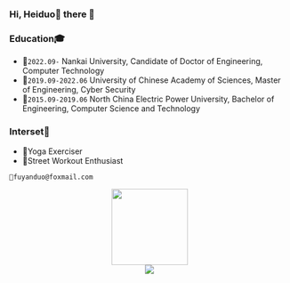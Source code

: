 ### Hi, Heiduo🌝 there 👋

<!--
**freedomFu/freedomFu** is a ✨ _special_ ✨ repository because its `README.md` (this file) appears on your GitHub profile.

Here are some ideas to get you started:

- 🔭 I’m currently working on ...
- 🌱 I’m currently learning ...
- 👯 I’m looking to collaborate on ...
- 🤔 I’m looking for help with ...
- 💬 Ask me about ...
- 📫 How to reach me: ...
- 😄 Pronouns: ...
- ⚡ Fun fact: ...
[![我的 GitHub 数据](https://github-readme-stats.vercel.app/api?username=freedomFu)]()
-->



### Education🎓

- 🧗`2022.09-` Nankai University, Candidate of Doctor of Engineering, Computer Technology
- 🏃`2019.09-2022.06` University of Chinese Academy of Sciences, Master of Engineering, Cyber Security
- 🚶`2015.09-2019.06` North China Electric Power University, Bachelor of Engineering, Computer Science and Technology

### Interset🐸
- 🧘Yoga Exerciser
- 🤸Street Workout Enthusiast

`📮fuyanduo@foxmail.com`

<div align="center"> <img height="137px" src="https://github-readme-stats.vercel.app/api?username=freedomFu&hide_title=true&hide_border=true&show_icons=trueline_height=21&text_color=000&icon_color=000&bg_color=0,ea6161,ffc64d,fffc4d,52fa5a&theme=graywhite" /> </div>

<div align="center"> <img src="https://github-readme-stats.vercel.app/api/top-langs/?username=freedomFu&hide_title=true&hide_border=true&layout=compact&langs_count=6&text_color=000&icon_color=fff&bg_color=0,52fa5a,4dfcff,c64dff&theme=graywhite" /> </div>
